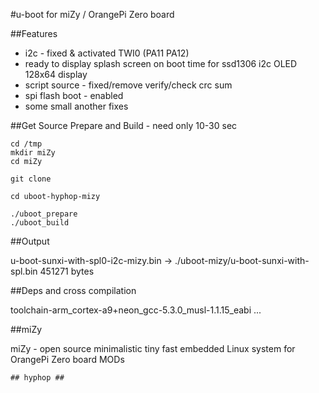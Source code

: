 #u-boot for miZy / OrangePi Zero board

##Features

* i2c - fixed & activated TWI0 (PA11 PA12)
* ready to display splash screen on boot time for
  ssd1306 i2c OLED 128x64 display
* script source - fixed/remove verify/check crc sum 
* spi flash boot - enabled
* some small another fixes

##Get Source Prepare and Build - need only 10-30 sec

    cd /tmp
    mkdir miZy
    cd miZy

    git clone

    cd uboot-hyphop-mizy

    ./uboot_prepare
    ./uboot_build

##Output

u-boot-sunxi-with-spl0-i2c-mizy.bin -> ./uboot-mizy/u-boot-sunxi-with-spl.bin
451271 bytes
    
##Deps and cross compilation

toolchain-arm_cortex-a9+neon_gcc-5.3.0_musl-1.1.15_eabi
...

##miZy 
 
miZy - open source minimalistic tiny fast embedded Linux system
for OrangePi Zero board MODs

    ## hyphop ##